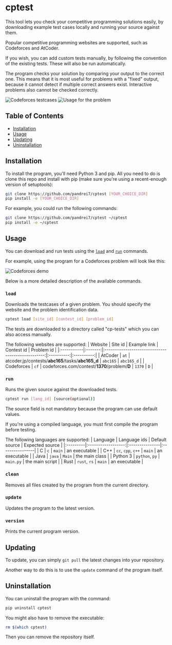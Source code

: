 # cptest

This tool lets you check your competitive programming solutions easily,
by downloading example test cases locally and running your source against them.

Popular competitive programming websites are supported, such as Codeforces
and AtCoder.

If you wish, you can add custom tests manually, by following the convention
of the existing tests. These will also be run automatically.

The program checks your solution by comparing your output to the correct one.
This means that it is most useful for problems with a "fixed" output, because
it cannot detect if multiple correct answers exist. Interactive problems also
cannot be checked correctly.

![Codeforces testcases](img/cf_tests.png "Codeforces testcases")
![Usage for the problem](img/cf_tested.png "Usage for the problem")

## Table of Contents
* [Installation](#installation)
* [Usage](#usage)
* [Updating](#updating)
* [Uninstallation](#uninstallation)

## Installation
To install the program, you'll need Python 3 and pip.
All you need to do is clone this repo and install with pip (make sure you're
using a recent-enough version of setuptools):
```bash
git clone https://github.com/pandrei7/cptest [YOUR_CHOICE_DIR]
pip install -e [YOUR_CHOICE_DIR]
```

For example, you could run the following commands:
```bash
git clone https://github.com/pandrei7/cptest ~/cptest
pip install -e ~/cptest
```

## Usage
You can download and run tests using the [`load`](#load) and [`run`](#run)
commands.

For example, using the program for a Codeforces problem will look like this:

![Codeforces demo](img/cf_demo.gif "Demo run for a Codeforces problem")

Below is a more detailed description of the available commands.

### `load`
Downloads the testcases of a given problem.
You should specify the website and the problem identification data.

```bash
cptest load [site_id] [contest_id] [problem_id]
```

The tests are downloaded to a directory called "cp-tests" which you can
also access manually.

The following websites are supported:
| Website    | Site id | Example link                                      | Contest id | Problem id |
|:-----------|:-------:|:-------------------------------------------------:|:----------:|:----------:|
| AtCoder    | `at`    | atcoder.jp/contests/**abc165**/tasks/**abc165_d** | `abc165`   | `abc165_d` |
| Codeforces | `cf`    | codeforces.com/contest/**1370**/problem/**D**     | `1370`     | `D`        |

### `run`
Runs the given source against the downloaded tests.

```bash
cptest run [lang_id] [source(optional)]
```

The source field is not mandatory because the program can use default values.

If you're using a compiled language, you must first compile the program before
testing.

The following languages are supported:
| Language | Language ids       | Default source | Expected source |
|:---------|:------------------:|:---------------|:----------------|
| C        | `c`                | `main`         | an executable   |
| C++      | `cc`, `cpp`, `c++` | `main`         | an executable   |
| Java     | `java`             | `Main`         | the main class  |
| Python 3 | `python`, `py`     | `main.py`      | the main script |
| Rust     | `rust`, `rs`       | `main`         | an executable   |

### `clean`
Removes all files created by the program from the current directory.

### `update`
Updates the program to the latest version.

### `version`
Prints the current program version.

## Updating
To update, you can simply `git pull` the latest changes into your repository.

Another way to do this is to use the `update` command of the program itself.

## Uninstallation
You can uninstall the program with the command:
```bash
pip uninstall cptest
```

You might also have to remove the executable:
```bash
rm $(which cptest)
```

Then you can remove the repository itself.
